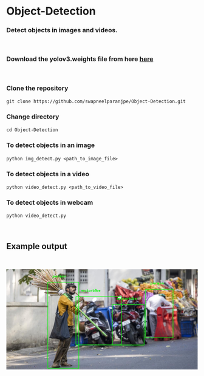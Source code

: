 # Object-Detection
### Detect objects in images and videos.

<br>

### Download the yolov3.weights file from here [here](https://drive.google.com/file/d/1hSi0NAHIYQRb0YpXUL8E217GnhFaQBSU/view?usp=sharing)

<br>

### Clone the repository
```
git clone https://github.com/swapneelparanjpe/Object-Detection.git
```

### Change directory
```
cd Object-Detection
```

### To detect objects in an image
```
python img_detect.py <path_to_image_file>
```

### To detect objects in a video
```
python video_detect.py <path_to_video_file>
```

### To detect objects in webcam
```
python video_detect.py
```

<br>

##  Example output
<br>

![GitHub Logo](/img_detection_output.jpg)
